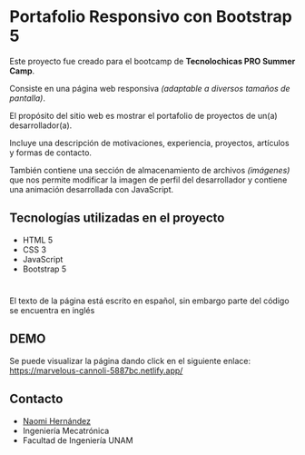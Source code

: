 # Portafolio Responsivo con Bootstrap 5

Este proyecto fue creado para el bootcamp de **Tecnolochicas PRO Summer Camp**.

Consiste en una página web responsiva *(adaptable a diversos tamaños de pantalla)*.

El propósito del sitio web es mostrar el portafolio de proyectos de un(a) desarrollador(a).

Incluye una descripción de motivaciones, experiencia, proyectos, artículos y formas de contacto.

También contiene una sección de almacenamiento de archivos *(imágenes)* que nos permite modificar la imagen de perfil del desarrollador y contiene una animación desarrollada con JavaScript.

## Tecnologías utilizadas en el proyecto

* HTML 5
* CSS 3
* JavaScript
* Bootstrap 5
#
El texto de la página está escrito en español, sin embargo parte del código se encuentra en inglés
## DEMO
Se puede visualizar la página dando click en el siguiente enlace: https://marvelous-cannoli-5887bc.netlify.app/

## Contacto
* [Naomi Hernández](https://www.linkedin.com/in/naomi-estefan%C3%ADa-hern%C3%A1ndez-romero-30375624a) 
* Ingeniería Mecatrónica
* Facultad de Ingeniería UNAM




